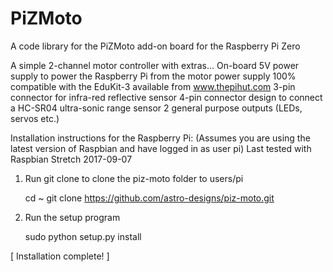 PiZMoto
=======
A code library for the PiZMoto add-on board for the Raspberry Pi Zero

A simple 2-channel motor controller with extras...
   On-board 5V power supply to power the Raspberry Pi from the motor power supply
   100% compatible with the EduKit-3 available from www.thepihut.com
   3-pin connector for infra-red reflective sensor
   4-pin connector design to connect a HC-SR04 ultra-sonic range sensor
   2 general purpose outputs (LEDs, servos etc.)

Installation instructions for the Raspberry Pi:
(Assumes you are using the latest version of Raspbian and have logged in as user pi)
Last tested with Raspbian Stretch 2017-09-07

1) Run git clone to clone the piz-moto folder to users/pi

   cd ~
   git clone https://github.com/astro-designs/piz-moto.git
   
2) Run the setup program

   sudo python setup.py install
   
[ Installation complete! ]

